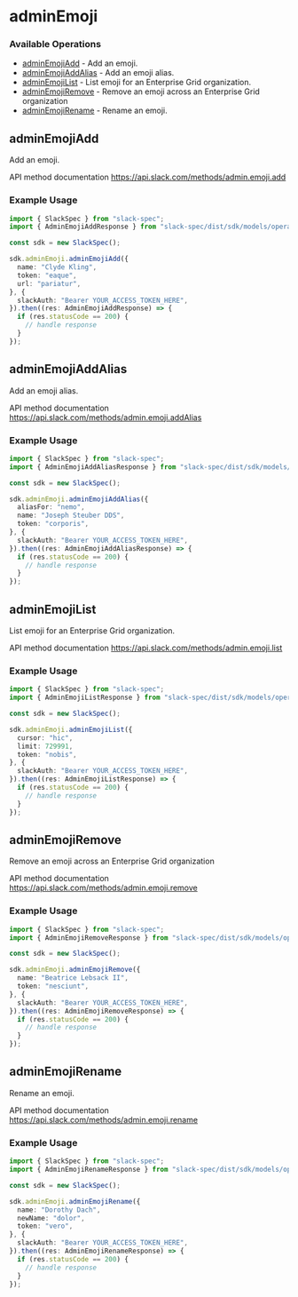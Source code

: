 # adminEmoji

### Available Operations

* [adminEmojiAdd](#adminemojiadd) - Add an emoji.
* [adminEmojiAddAlias](#adminemojiaddalias) - Add an emoji alias.
* [adminEmojiList](#adminemojilist) - List emoji for an Enterprise Grid organization.
* [adminEmojiRemove](#adminemojiremove) - Remove an emoji across an Enterprise Grid organization
* [adminEmojiRename](#adminemojirename) - Rename an emoji.

## adminEmojiAdd

Add an emoji.

API method documentation
<https://api.slack.com/methods/admin.emoji.add>

### Example Usage

```typescript
import { SlackSpec } from "slack-spec";
import { AdminEmojiAddResponse } from "slack-spec/dist/sdk/models/operations";

const sdk = new SlackSpec();

sdk.adminEmoji.adminEmojiAdd({
  name: "Clyde Kling",
  token: "eaque",
  url: "pariatur",
}, {
  slackAuth: "Bearer YOUR_ACCESS_TOKEN_HERE",
}).then((res: AdminEmojiAddResponse) => {
  if (res.statusCode == 200) {
    // handle response
  }
});
```

## adminEmojiAddAlias

Add an emoji alias.

API method documentation
<https://api.slack.com/methods/admin.emoji.addAlias>

### Example Usage

```typescript
import { SlackSpec } from "slack-spec";
import { AdminEmojiAddAliasResponse } from "slack-spec/dist/sdk/models/operations";

const sdk = new SlackSpec();

sdk.adminEmoji.adminEmojiAddAlias({
  aliasFor: "nemo",
  name: "Joseph Steuber DDS",
  token: "corporis",
}, {
  slackAuth: "Bearer YOUR_ACCESS_TOKEN_HERE",
}).then((res: AdminEmojiAddAliasResponse) => {
  if (res.statusCode == 200) {
    // handle response
  }
});
```

## adminEmojiList

List emoji for an Enterprise Grid organization.

API method documentation
<https://api.slack.com/methods/admin.emoji.list>

### Example Usage

```typescript
import { SlackSpec } from "slack-spec";
import { AdminEmojiListResponse } from "slack-spec/dist/sdk/models/operations";

const sdk = new SlackSpec();

sdk.adminEmoji.adminEmojiList({
  cursor: "hic",
  limit: 729991,
  token: "nobis",
}, {
  slackAuth: "Bearer YOUR_ACCESS_TOKEN_HERE",
}).then((res: AdminEmojiListResponse) => {
  if (res.statusCode == 200) {
    // handle response
  }
});
```

## adminEmojiRemove

Remove an emoji across an Enterprise Grid organization

API method documentation
<https://api.slack.com/methods/admin.emoji.remove>

### Example Usage

```typescript
import { SlackSpec } from "slack-spec";
import { AdminEmojiRemoveResponse } from "slack-spec/dist/sdk/models/operations";

const sdk = new SlackSpec();

sdk.adminEmoji.adminEmojiRemove({
  name: "Beatrice Lebsack II",
  token: "nesciunt",
}, {
  slackAuth: "Bearer YOUR_ACCESS_TOKEN_HERE",
}).then((res: AdminEmojiRemoveResponse) => {
  if (res.statusCode == 200) {
    // handle response
  }
});
```

## adminEmojiRename

Rename an emoji.

API method documentation
<https://api.slack.com/methods/admin.emoji.rename>

### Example Usage

```typescript
import { SlackSpec } from "slack-spec";
import { AdminEmojiRenameResponse } from "slack-spec/dist/sdk/models/operations";

const sdk = new SlackSpec();

sdk.adminEmoji.adminEmojiRename({
  name: "Dorothy Dach",
  newName: "dolor",
  token: "vero",
}, {
  slackAuth: "Bearer YOUR_ACCESS_TOKEN_HERE",
}).then((res: AdminEmojiRenameResponse) => {
  if (res.statusCode == 200) {
    // handle response
  }
});
```
